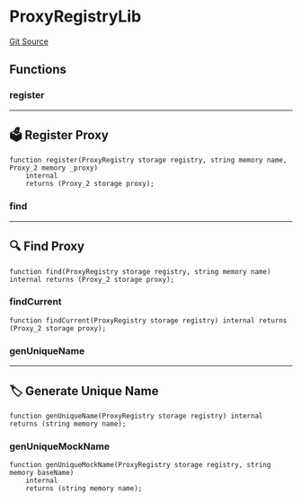 # ProxyRegistryLib
[Git Source](https://github.com/metacontract/mc/blob/df7a49283d8212c99bebd64a186325e91d34c075/resources/devkit/api-reference/Flattened.sol)


## Functions
### register

-----------------------
🗳️ Register Proxy
-------------------------


```solidity
function register(ProxyRegistry storage registry, string memory name, Proxy_2 memory _proxy)
    internal
    returns (Proxy_2 storage proxy);
```

### find

-------------------
🔍 Find Proxy
---------------------


```solidity
function find(ProxyRegistry storage registry, string memory name) internal returns (Proxy_2 storage proxy);
```

### findCurrent


```solidity
function findCurrent(ProxyRegistry storage registry) internal returns (Proxy_2 storage proxy);
```

### genUniqueName

-----------------------------
🏷 Generate Unique Name
-------------------------------


```solidity
function genUniqueName(ProxyRegistry storage registry) internal returns (string memory name);
```

### genUniqueMockName


```solidity
function genUniqueMockName(ProxyRegistry storage registry, string memory baseName)
    internal
    returns (string memory name);
```

